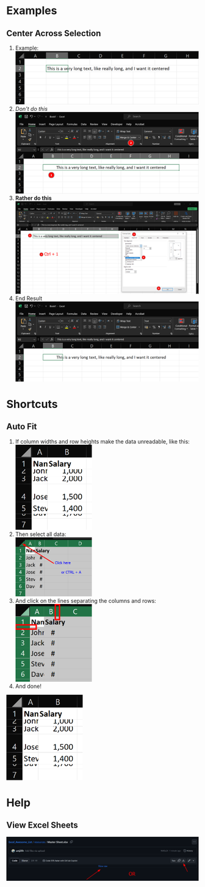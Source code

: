# Examples

## Center Across Selection

1. Example: <br> <img src="/assets/Pasted%20image%2020240228104702.png" width=500>
2. *Don't do this* <br> <img src="/assets/Pasted%20image%2020240228104746.png" width=500>
3. **Rather do this** <br> <img src="/assets/Pasted%20image%2020240228104906.png" width=500>
4. End Result <br> <img src="/assets/Pasted%20image%2020240228104925.png" width=500>

# Shortcuts

## Auto Fit

1. If column widths and row heights make the data unreadable, like this: <br> <img src="/assets/Pasted%20image%2020240328213103.png" width=200>
2. Then select all data: <br> <img src="/assets/Pasted%20image%2020240328213441.png" width=200>
3. And click on the lines separating the columns and rows: <br> <img src="/assets/Pasted%20image%2020240328213531.png" width=200>
4. And done!

<img src="/assets/Pasted%20image%2020240328213103.png" width=200>

# Help

## View Excel Sheets

![](assets/Pasted%20image%2020240228211648.png)
